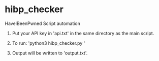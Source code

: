 # hibp_checker
HaveIBeenPwned Script automation

1. Put your API key in 'api.txt' in the same directory as the main script.

2. To run:
   'python3 hibp_checker.py <FILE>'

3. Output will be written to 'output.txt'.
